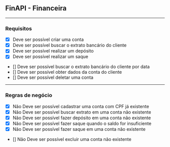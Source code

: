 ## FinAPI - Financeira

---

### Requisitos

- [x] Deve ser possível criar uma conta
- [x] Deve ser possível buscar o extrato bancário do cliente
- [x] Deve ser possível realizar um depósito
- [x] Deve ser possível realizar um saque
- [] Deve ser possível buscar o extrato bancário do cliente por data
- [] Deve ser possível obter dados da conta do cliente
- [] Deve ser possível deletar uma conta

---

### Regras de negócio

- [x] Não Deve ser possível cadastrar uma conta com CPF já existente
- [x] Não Deve ser possível buscar extrato em uma conta não existente
- [x] Não Deve ser possível fazer depósito em uma conta não existente
- [x] Não Deve ser possível fazer saque quando o saldo for insuficiente
- [x] Não Deve ser possível fazer saque em uma conta não existente
- [] Não Deve ser possível excluir uma conta não existente